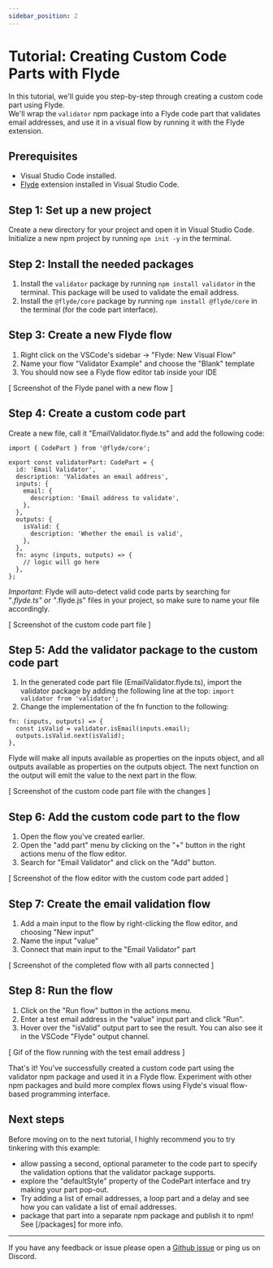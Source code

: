 ```yaml
---
sidebar_position: 2
---
```


# Tutorial: Creating Custom Code Parts with Flyde

In this tutorial, we'll guide you step-by-step through creating a custom code part using Flyde.  
We'll wrap the `validator` npm package into a Flyde code part that validates email addresses, and use it in a visual flow by running it with the Flyde extension.

## Prerequisites

- Visual Studio Code installed.
- [Flyde](https://marketplace.visualstudio.com/items?itemName=flyde.flyde-vscode) extension installed in Visual Studio Code.

## Step 1: Set up a new project

Create a new directory for your project and open it in Visual Studio Code. Initialize a new npm project by running `npm init -y` in the terminal.

## Step 2: Install the needed packages

1. Install the `validator` package by running `npm install validator` in the terminal. This package will be used to validate the email address.
2. Install the `@flyde/core` package by running `npm install @flyde/core` in the terminal (for the code part interface).

## Step 3: Create a new Flyde flow

1. Right click on the VSCode's sidebar -> "Flyde: New Visual Flow"
2. Name your flow "Validator Example" and choose the "Blank" template
3. You should now see a Flyde flow editor tab inside your IDE

[ Screenshot of the Flyde panel with a new flow ]

## Step 4: Create a custom code part

Create a new file, call it "EmailValidator.flyde.ts" and add the following code:

```
import { CodePart } from '@flyde/core';

export const validatorPart: CodePart = {
  id: 'Email Validator',
  description: 'Validates an email address',
  inputs: {
    email: {
      description: 'Email address to validate',
    },
  },
  outputs: {
    isValid: {
      description: 'Whether the email is valid',
    },
  },
  fn: async (inputs, outputs) => {
    // logic will go here
  },
};
```

_Important_: Flyde will auto-detect valid code parts by searching for "_.flyde.ts" or "_.flyde.js" files in your project, so make sure to name your file accordingly.

[ Screenshot of the custom code part file ]

## Step 5: Add the validator package to the custom code part

1. In the generated code part file (EmailValidator.flyde.ts), import the validator package by adding the following line at the top:
   `import validator from 'validator';`
2. Change the implementation of the fn function to the following:

```
fn: (inputs, outputs) => {
  const isValid = validator.isEmail(inputs.email);
  outputs.isValid.next(isValid);
},
```

Flyde will make all inputs available as properties on the inputs object, and all outputs available as properties on the outputs object. The next function on the output will emit the value to the next part in the flow.

[ Screenshot of the custom code part file with the changes ]

## Step 6: Add the custom code part to the flow

1. Open the flow you've created earlier.
2. Open the "add part" menu by clicking on the "+" button in the right actions menu of the flow editor.
3. Search for "Email Validator" and click on the "Add" button.

[ Screenshot of the flow editor with the custom code part added ]

## Step 7: Create the email validation flow

1. Add a main input to the flow by right-clicking the flow editor, and choosing "New input"
2. Name the input "value"
3. Connect that main input to the "Email Validator" part

[ Screenshot of the completed flow with all parts connected ]

## Step 8: Run the flow

1. Click on the "Run flow" button in the actions menu.
2. Enter a test email address in the "value" input part and click "Run".
3. Hover over the "isValid" output part to see the result. You can also see it in the VSCode "Flyde" output channel.

[ Gif of the flow running with the test email address ]

That's it! You've successfully created a custom code part using the validator npm package and used it in a Flyde flow. Experiment with other npm packages and build more complex flows using Flyde's visual flow-based programming interface.

## Next steps

Before moving on to the next tutorial, I highly recommend you to try tinkering with this example:

- allow passing a second, optional parameter to the code part to specify the validation options that the validator package supports.
- explore the "defaultStyle" property of the CodePart interface and try making your part pop-out.
- Try adding a list of email addresses, a loop part and a delay and see how you can validate a list of email addresses.
- package that part into a separate npm package and publish it to npm! See [/packages] for more info.

---

If you have any feedback or issue please open a [Github issue](https://github.com/FlydeHQ/flyde/issues/new) or ping us on Discord.
